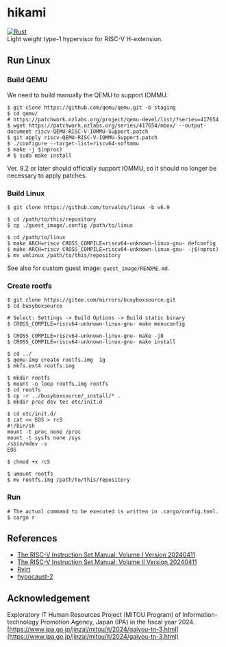 # hikami
[![Rust](https://github.com/Alignof/hikami/actions/workflows/rust.yml/badge.svg)](https://github.com/Alignof/hikami/actions/workflows/rust.yml)  
Light weight type-1 hypervisor for RISC-V H-extension.

## Run Linux
### Build QEMU
We need to build manually the QEMU to support IOMMU.  
```
$ git clone https://github.com/qemu/qemu.git -b staging
$ cd qemu/
# https://patchwork.ozlabs.org/project/qemu-devel/list/?series=417654
$ wget https://patchwork.ozlabs.org/series/417654/mbox/ --output-document riscv-QEMU-RISC-V-IOMMU-Support.patch
$ git apply riscv-QEMU-RISC-V-IOMMU-Support.patch
$ ./configure --target-list=riscv64-softmmu
$ make -j $(nproc)
# $ sudo make install
```
Ver. 9.2 or later should officially support IOMMU, so it should no longer be necessary to apply patches.

### Build Linux
```
$ git clone https://github.com/torvalds/linux -b v6.9

$ cd /path/to/this/repository
$ cp ./guest_image/.config /path/to/linux

$ cd /path/to/linux
$ make ARCH=riscv CROSS_COMPILE=riscv64-unknown-linux-gnu- defconfig
$ make ARCH=riscv CROSS_COMPILE=riscv64-unknown-linux-gnu- -j$(nproc)
$ mv vmlinux /path/to/this/repository
```
See also for custom guest image: `guest_image/README.md`.

### Create rootfs
```
$ git clone https://gitee.com/mirrors/busyboxsource.git
$ cd busyboxsource

# Select: Settings -> Build Options -> Build static binary
$ CROSS_COMPILE=riscv64-unknown-linux-gnu- make menuconfig

$ CROSS_COMPILE=riscv64-unknown-linux-gnu- make -j8
$ CROSS_COMPILE=riscv64-unknown-linux-gnu- make install

$ cd ../
$ qemu-img create rootfs.img  1g
$ mkfs.ext4 rootfs.img

$ mkdir rootfs
$ mount -o loop rootfs.img rootfs
$ cd rootfs
$ cp -r ../busyboxsource/_install/* .
$ mkdir proc dev tec etc/init.d

$ cd etc/init.d/
$ cat << EOS > rcS
#!/bin/sh
mount -t proc none /proc
mount -t sysfs none /sys
/sbin/mdev -s
EOS

$ chmod +x rcS

$ umount rootfs
$ mv rootfs.img /path/to/this/repository
```

### Run
```
# The actual command to be executed is written in .cargo/config.toml.
$ cargo r
```

## References
- [The RISC-V Instruction Set Manual: Volume I Version 20240411](https://github.com/riscv/riscv-isa-manual/releases/download/20240411/unpriv-isa-asciidoc.pdf)
- [The RISC-V Instruction Set Manual: Volume II Version 20240411](https://github.com/riscv/riscv-isa-manual/releases/download/20240411/priv-isa-asciidoc.pdf)
- [Rvirt](https://github.com/mit-pdos/RVirt)
- [hypocaust-2](https://github.com/KuangjuX/hypocaust-2)

## Acknowledgement
Exploratory IT Human Resources Project (MITOU Program) of Information-technology Promotion Agency, Japan (IPA) in the fiscal year 2024.  
[https://www.ipa.go.jp/jinzai/mitou/it/2024/gaiyou-tn-3.html](https://www.ipa.go.jp/jinzai/mitou/it/2024/gaiyou-tn-3.html)
